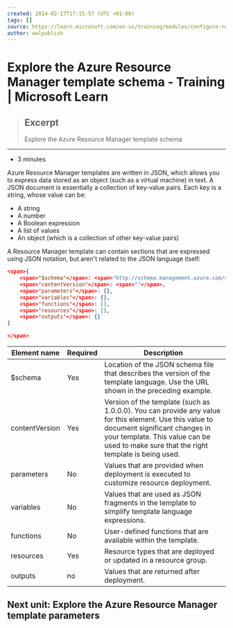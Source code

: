```yaml
---
created: 2024-02-17T17:15:57 (UTC +01:00)
tags: []
source: https://learn.microsoft.com/en-us/training/modules/configure-resources-arm-templates/3-explore-template-schema
author: wwlpublish
---
```


# Explore the Azure Resource Manager template schema - Training | Microsoft Learn

> ## Excerpt
> Explore the Azure Resource Manager template schema

---
-   3 minutes

Azure Resource Manager templates are written in JSON, which allows you to express data stored as an object (such as a virtual machine) in text. A JSON document is essentially a collection of key-value pairs. Each key is a string, whose value can be:

-   A string
-   A number
-   A Boolean expression
-   A list of values
-   An object (which is a collection of other key-value pairs)

A Resource Manager template can contain sections that are expressed using JSON notation, but aren't related to the JSON language itself:

```json
<span>{
    <span>"$schema"</span>: <span>"http://schema.management.azure.com/schemas/2019-04-01/deploymentTemplate.json#"</span>,
    <span>"contentVersion"</span>: <span>""</span>,
    <span>"parameters"</span>: {},
    <span>"variables"</span>: {},
    <span>"functions"</span>: [],
    <span>"resources"</span>: [],
    <span>"outputs"</span>: {}
}

</span>
```


| Element name   | **Required** | **Description**                                                                                                                                                                                                                        |
| -------------- | ------------ | -------------------------------------------------------------------------------------------------------------------------------------------------------------------------------------------------------------------------------------- |
| $schema        | Yes          | Location of the JSON schema file that describes the version of the template language. Use the URL shown in the preceding example.                                                                                                      |
| contentVersion | Yes          | Version of the template (such as 1.0.0.0). You can provide any value for this element. Use this value to document significant changes in your template. This value can be used to make sure that the right template is being used.<br> |
| parameters     | No           | Values that are provided when deployment is executed to customize resource deployment.                                                                                                                                                 |
| variables      | No           | Values that are used as JSON fragments in the template to simplify template language expressions.                                                                                                                                      |
| functions<br>  | No           | User-defined functions that are available within the template.                                                                                                                                                                         |
| resources      | Yes          | Resource types that are deployed or updated in a resource group.                                                                                                                                                                       |
| outputs        | no           | Values that are returned after deployment.                                                                                                                                                                                             |

## Next unit: Explore the Azure Resource Manager template parameters



